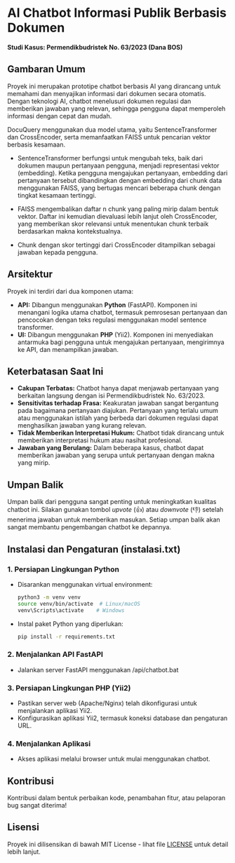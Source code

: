 # AI Chatbot Informasi Publik Berbasis Dokumen
**Studi Kasus: Permendikbudristek No. 63/2023 (Dana BOS)**

## Gambaran Umum

Proyek ini merupakan prototipe chatbot berbasis AI yang dirancang untuk memahami dan menyajikan informasi dari dokumen secara otomatis. Dengan teknologi AI, chatbot menelusuri dokumen regulasi dan memberikan jawaban yang relevan, sehingga pengguna dapat memperoleh informasi dengan cepat dan mudah.

DocuQuery menggunakan dua model utama, yaitu SentenceTransformer dan CrossEncoder, serta memanfaatkan FAISS untuk pencarian vektor berbasis kesamaan. 

* SentenceTransformer berfungsi untuk mengubah teks, baik dari dokumen maupun pertanyaan pengguna, menjadi representasi vektor (embedding). Ketika pengguna mengajukan pertanyaan, embedding dari pertanyaan tersebut dibandingkan dengan embedding dari chunk data menggunakan FAISS, yang bertugas mencari beberapa chunk dengan tingkat kesamaan tertinggi.

* FAISS mengembalikan daftar n chunk yang paling mirip dalam bentuk vektor. Daftar ini kemudian dievaluasi lebih lanjut oleh CrossEncoder, yang memberikan skor relevansi untuk menentukan chunk terbaik berdasarkan makna kontekstualnya.

* Chunk dengan skor tertinggi dari CrossEncoder ditampilkan sebagai jawaban kepada pengguna.
  
## Arsitektur

Proyek ini terdiri dari dua komponen utama:

*   **API:** Dibangun menggunakan **Python** (FastAPI). Komponen ini menangani logika utama chatbot, termasuk pemrosesan pertanyaan dan pencocokan dengan teks regulasi menggunakan model sentence transformer.
*   **UI:** Dibangun menggunakan **PHP** (Yii2). Komponen ini menyediakan antarmuka bagi pengguna untuk mengajukan pertanyaan, mengirimnya ke API, dan menampilkan jawaban.

## Keterbatasan Saat Ini

*   **Cakupan Terbatas:** Chatbot hanya dapat menjawab pertanyaan yang berkaitan langsung dengan isi Permendikbudristek No. 63/2023.
*   **Sensitivitas terhadap Frasa:** Keakuratan jawaban sangat bergantung pada bagaimana pertanyaan diajukan. Pertanyaan yang terlalu umum atau menggunakan istilah yang berbeda dari dokumen regulasi dapat menghasilkan jawaban yang kurang relevan.
*   **Tidak Memberikan Interpretasi Hukum:** Chatbot tidak dirancang untuk memberikan interpretasi hukum atau nasihat profesional.
*   **Jawaban yang Berulang:** Dalam beberapa kasus, chatbot dapat memberikan jawaban yang serupa untuk pertanyaan dengan makna yang mirip.

## Umpan Balik

Umpan balik dari pengguna sangat penting untuk meningkatkan kualitas chatbot ini. Silakan gunakan tombol *upvote* (👍) atau *downvote* (👎) setelah menerima jawaban untuk memberikan masukan. Setiap umpan balik akan sangat membantu pengembangan chatbot ke depannya.

## Instalasi dan Pengaturan (instalasi.txt)

### 1. **Persiapan Lingkungan Python**
*   Disarankan menggunakan virtual environment:
    ```bash
    python3 -m venv venv
    source venv/bin/activate  # Linux/macOS
    venv\Scripts\activate    # Windows
    ```
*   Instal paket Python yang diperlukan:
    ```bash
    pip install -r requirements.txt
    ```

### 2. **Menjalankan API FastAPI**
*   Jalankan server FastAPI menggunakan /api/chatbot.bat

### 3. **Persiapan Lingkungan PHP (Yii2)**
*   Pastikan server web (Apache/Nginx) telah dikonfigurasi untuk menjalankan aplikasi Yii2.
*   Konfigurasikan aplikasi Yii2, termasuk koneksi database dan pengaturan URL.

### 4. **Menjalankan Aplikasi**
*   Akses aplikasi melalui browser untuk mulai menggunakan chatbot.

## Kontribusi

Kontribusi dalam bentuk perbaikan kode, penambahan fitur, atau pelaporan bug sangat diterima!

## Lisensi

Proyek ini dilisensikan di bawah MIT License - lihat file [LICENSE](LICENSE) untuk detail lebih lanjut.
